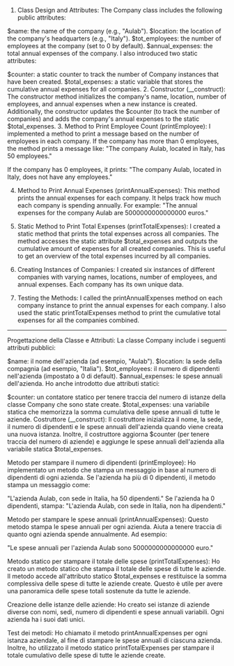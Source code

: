 1. Class Design and Attributes:
The Company class includes the following public attributes:

$name: the name of the company (e.g., "Aulab").
$location: the location of the company's headquarters (e.g., "Italy").
$tot_employees: the number of employees at the company (set to 0 by default).
$annual_expenses: the total annual expenses of the company.
I also introduced two static attributes:

$counter: a static counter to track the number of Company instances that have been created.
$total_expenses: a static variable that stores the cumulative annual expenses for all companies.
2. Constructor (__construct):
The constructor method initializes the company's name, location, number of employees, and annual expenses when a new instance is created.
Additionally, the constructor updates the $counter (to track the number of companies) and adds the company's annual expenses to the static $total_expenses.
3. Method to Print Employee Count (printEmployee):
I implemented a method to print a message based on the number of employees in each company.
If the company has more than 0 employees, the method prints a message like:
"The company Aulab, located in Italy, has 50 employees."

If the company has 0 employees, it prints:
"The company Aulab, located in Italy, does not have any employees."

4. Method to Print Annual Expenses (printAnnualExpenses):
This method prints the annual expenses for each company. It helps track how much each company is spending annually. For example:
"The annual expenses for the company Aulab are 5000000000000000 euros."

5. Static Method to Print Total Expenses (printTotalExpenses):
I created a static method that prints the total expenses across all companies.
The method accesses the static attribute $total_expenses and outputs the cumulative amount of expenses for all created companies.
This is useful to get an overview of the total expenses incurred by all companies.
6. Creating Instances of Companies:
I created six instances of different companies with varying names, locations, number of employees, and annual expenses. Each company has its own unique data.
7. Testing the Methods:
I called the printAnnualExpenses method on each company instance to print the annual expenses for each company.
I also used the static printTotalExpenses method to print the cumulative total expenses for all the companies combined.

------------------------------------------------------------------------------------------------------------------------------------------------------------------------------------------


Progettazione della Classe e Attributi: La classe Company include i seguenti attributi pubblici:

$name: il nome dell'azienda (ad esempio, "Aulab").
$location: la sede della compagnia (ad esempio, "Italia").
$tot_employees: il numero di dipendenti nell'azienda (impostato a 0 di default).
$annual_expenses: le spese annuali dell'azienda.
Ho anche introdotto due attributi statici:

$counter: un contatore statico per tenere traccia del numero di istanze della classe Company che sono state create.
$total_expenses: una variabile statica che memorizza la somma cumulativa delle spese annuali di tutte le aziende.
Costruttore (__construct): Il costruttore inizializza il nome, la sede, il numero di dipendenti e le spese annuali dell'azienda quando viene creata una nuova istanza. Inoltre, il costruttore aggiorna $counter (per tenere traccia del numero di aziende) e aggiunge le spese annuali dell'azienda alla variabile statica $total_expenses.

Metodo per stampare il numero di dipendenti (printEmployee): Ho implementato un metodo che stampa un messaggio in base al numero di dipendenti di ogni azienda. Se l'azienda ha più di 0 dipendenti, il metodo stampa un messaggio come:

"L'azienda Aulab, con sede in Italia, ha 50 dipendenti." Se l'azienda ha 0 dipendenti, stampa: "L'azienda Aulab, con sede in Italia, non ha dipendenti."

Metodo per stampare le spese annuali (printAnnualExpenses): Questo metodo stampa le spese annuali per ogni azienda. Aiuta a tenere traccia di quanto ogni azienda spende annualmente. Ad esempio:

"Le spese annuali per l'azienda Aulab sono 5000000000000000 euro."

Metodo statico per stampare il totale delle spese (printTotalExpenses): Ho creato un metodo statico che stampa il totale delle spese di tutte le aziende. Il metodo accede all'attributo statico $total_expenses e restituisce la somma complessiva delle spese di tutte le aziende create. Questo è utile per avere una panoramica delle spese totali sostenute da tutte le aziende.

Creazione delle istanze delle aziende: Ho creato sei istanze di aziende diverse con nomi, sedi, numero di dipendenti e spese annuali variabili. Ogni azienda ha i suoi dati unici.

Test dei metodi: Ho chiamato il metodo printAnnualExpenses per ogni istanza aziendale, al fine di stampare le spese annuali di ciascuna azienda. Inoltre, ho utilizzato il metodo statico printTotalExpenses per stampare il totale cumulativo delle spese di tutte le aziende create.
